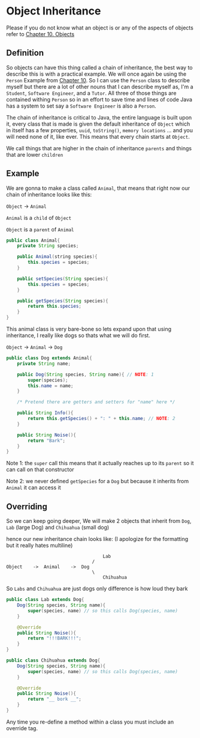 # Object Inheritance

Please if you do not know what an object is or any of the aspects of objects refer to [Chapter 10. Objects](<10. Objects.md>)

## Definition

So objects can have this thing called a chain of inheritance, the best way to describe this is with a practical example. We will once again be using the `Person` Example from [Chapter 10](<10. Objects.md>). So I can use the `Person` class to describe myself but there are a lot of other nouns that I can describe myself as, I'm a `Student`, `Software Engineer`, and a `Tutor`. All three of those things are contained withing `Person` so in an effort to save time and lines of code Java has a system to set say a `Software Engineer` is also a `Person`.

The chain of inheritance is critical to Java, the entire language is built upon it, every class that is made is given the default inheritance of `Object` which in itself has a few properties, `uuid`, `toString()`, `memory locations` ... and you will need none of it, like ever. This means that every chain starts at `Object`.

We call things that are higher in the chain of inheritance `parents` and things that are lower `children` 

## Example

We are gonna to make a class called `Animal`, that means that right now our chain of inheritance looks like this:

`Object` -> `Animal`

`Animal` is a `child` of `Object`

`Object` is a `parent` of `Animal`

```Java
public class Animal{
    private String species;

    public Animal(string species){
        this.species = species;
    }

    public setSpecies(String species){
        this.species = species;        
    }

    public getSpecies(String species){
        return this.species;        
    }
}
```

This animal class is very bare-bone so lets expand upon that using inheritance, I really like dogs so thats what we will do first. 

`Object` -> `Animal` -> `Dog`

```Java
public class Dog extends Animal{
    private String name;

    public Dog(String species, String name){ // NOTE: 1
        super(species);
        this.name = name;
    }

    /* Pretend there are getters and setters for "name" here */

    public String Info(){
        return this.getSpecies() + ": " + this.name; // NOTE: 2
    }

    public String Noise(){
        return "Bark";
    }
}
```

Note 1: the `super` call this means that it actually reaches up to its `parent` so it can call on that constructor

Note 2: we never defined `getSpecies` for a `Dog` but because it inherits from `Animal` it can access it 

## Overriding

So we can keep going deeper, We will make 2 objects that inherit from `Dog`, `Lab` (large Dog) and `Chihuahua` (small dog)

hence our new inheritance chain looks like: (I apologize for the formatting but it really hates multiline)
```
                                    Lab
                                /
Object    ->  Animal    ->  Dog
                                \
                                    Chihuahua
```

So `Labs` and `Chihuahua` are just dogs only difference is how loud they bark

```Java
public class Lab extends Dog{
    Dog(String species, String name){
        super(species, name) // so this calls Dog(species, name)
    }

    @Override
    public String Noise(){
        return "!!!BARK!!!";
    }
}
```

```Java
public class Chihuahua extends Dog{
    Dog(String species, String name){
        super(species, name) // so this calls Dog(species, name)
    }

    @Override
    public String Noise(){
        return "__ bork __";
    }
}
```

Any time you re-define a method within a class you must include an override tag.